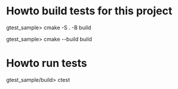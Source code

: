 # Howto build tests for this project 

gtest_sample> cmake -S . -B build

gtest_sample> cmake --build build

# Howto run tests

gtest_sample/build> ctest



